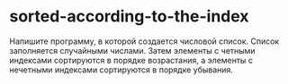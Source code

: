 # sorted-according-to-the-index

Напишите программу, в которой создается числовой список. Список заполняется случайными числами. Затем элементы с четными индексами сортируются в порядке возрастания, а элементы с нечетными индексами сортируются в порядке убывания.
